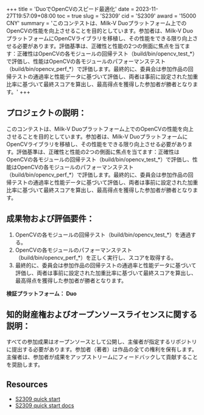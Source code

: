 +++
title = 'DuoでOpenCVのスピード最適化'
date = 2023-11-27T19:57:09+08:00
toc = true
slug = 'S2309'
cid = 'S2309'
award = '15000 CNY'
summary = 'このコンテストは、Milk-V Duoプラットフォーム上でのOpenCVの性能を向上させることを目的としています。参加者は、Milk-V DuoプラットフォームにOpenCVライブラリを移植し、その性能をできる限り向上させる必要があります。評価基準は、正確性と性能の2つの側面に焦点を当てます：正確性はOpenCVの各モジュールの回帰テスト（build/bin/opencv\_test\_\*）で評価し、性能はOpenCVの各モジュールのパフォーマンステスト（build/bin/opencv\_perf\_\*）で評価します。最終的に、委員会は参加作品の回帰テストの通過率と性能データに基づいて評価し、両者は事前に設定された加重比率に基づいて最終スコアを算出し、最高得点を獲得した参加者が勝者となります。'
+++

## プロジェクトの説明：

このコンテストは、Milk-V Duoプラットフォーム上でのOpenCVの性能を向上させることを目的としています。参加者は、Milk-V DuoプラットフォームにOpenCVライブラリを移植し、その性能をできる限り向上させる必要があります。評価基準は、正確性と性能の2つの側面に焦点を当てます：正確性はOpenCVの各モジュールの回帰テスト（build/bin/opencv\_test\_\*）で評価し、性能はOpenCVの各モジュールのパフォーマンステスト（build/bin/opencv\_perf\_\*）で評価します。最終的に、委員会は参加作品の回帰テストの通過率と性能データに基づいて評価し、両者は事前に設定された加重比率に基づいて最終スコアを算出し、最高得点を獲得した参加者が勝者となります。

## 成果物および評価要件：

1. OpenCVの各モジュールの回帰テスト（build/bin/opencv_test_\*）を通過する。
2. OpenCVの各モジュールのパフォーマンステスト（build/bin/opencv_perf_\*）を正しく実行し、スコアを取得する。
3. 最終的に、委員会は参加作品の回帰テストの通過率と性能データに基づいて評価し、両者は事前に設定された加重比率に基づいて最終スコアを算出し、最高得点を獲得した参加者が勝者となります。

**検証プラットフォーム： Duo**

## 知的財産権およびオープンソースライセンスに関する説明：

すべての参加成果はオープンソースとして公開し、主催者が指定するリポジトリに提出する必要があります。参加者（著者）は作品の全ての権利を保有します。主催者は、参加者が成果をアップストリームにフィードバックして貢献することを奨励します。

## Resources

- [S2309 quick start ](https://www.bilibili.com/video/BV15g4y1k7Lp/)
- [S2309 quick start docs](https://github.com/plctlab/rvspoc/blob/main/Docs/S2309/S2309.md)